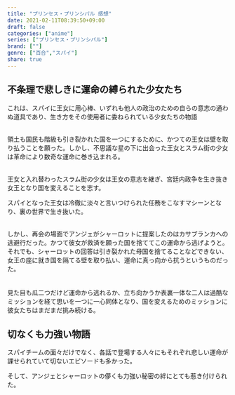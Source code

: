 ```yaml
---
title: "プリンセス・プリンシパル 感想"
date: 2021-02-11T08:39:50+09:00
draft: false
categories: ["anime"]
series: ["プリンセス・プリンシパル"]
brand: [""]
genre: ["百合","スパイ"]
share: true
---
```

## 不条理で悲しきに運命の縛られた少女たち

これは、スパイに王女に用心棒、いずれも他人の政治のための自らの意志の通わぬ道具であり、生き方をその使用者に委ねられている少女たちの物語  
<br>

領土も国民も階級も引き裂かれた国を一つにするために、かつての王女は壁を取り払うことを願った。しかし、不思議な星の下に出会った王女とスラム街の少女は革命により数奇な運命に巻き込まれる。  
<br>

王女と入れ替わったスラム街の少女は王女の意志を継ぎ、宮廷内政争を生き抜き女王となり国を変えることを志す。

スパイとなった王女は冷徹に淡々と言いつけられた任務をこなすマシーンとなり、裏の世界で生き抜いた。  
<br>

しかし、再会の場面でアンジェがシャーロットに提案したのはカサブランカへの逃避行だった。かつて彼女が救済を願った国を捨ててこの運命から逃げようと。それでも、シャーロットの回答は引き裂かれた母国を捨てることなどできない、女王の座に就き国を隔てる壁を取り払い、運命に真っ向から抗うというものだった。  
<br>  
見た目も瓜二つだけど運命から逃れるか、立ち向かうか表裏一体な二人は過酷なミッションを経て思いを一つに一心同体となり、国を変えるためのミッションに彼女たちはまだまだ挑み続ける。

## 切なくも力強い物語

スパイチームの面々だけでなく、各話で登場する人々にもそれぞれ悲しい運命が課せられていて切ないエピソードも多かった。  

そして、アンジェとシャーロットの儚くも力強い秘密の絆にとても惹き付けられた。